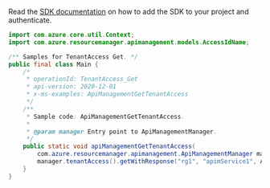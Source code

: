 Read the [SDK documentation](https://github.com/Azure/azure-sdk-for-java/blob/azure-resourcemanager-apimanagement_1.0.0-beta.2/sdk/apimanagement/azure-resourcemanager-apimanagement/README.md) on how to add the SDK to your project and authenticate.

```java
import com.azure.core.util.Context;
import com.azure.resourcemanager.apimanagement.models.AccessIdName;

/** Samples for TenantAccess Get. */
public final class Main {
    /*
     * operationId: TenantAccess_Get
     * api-version: 2020-12-01
     * x-ms-examples: ApiManagementGetTenantAccess
     */
    /**
     * Sample code: ApiManagementGetTenantAccess.
     *
     * @param manager Entry point to ApiManagementManager.
     */
    public static void apiManagementGetTenantAccess(
        com.azure.resourcemanager.apimanagement.ApiManagementManager manager) {
        manager.tenantAccess().getWithResponse("rg1", "apimService1", AccessIdName.ACCESS, Context.NONE);
    }
}
```
